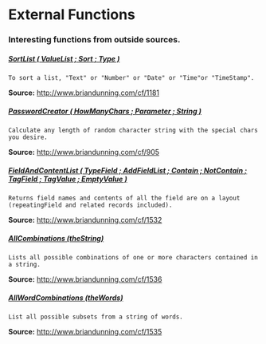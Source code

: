 # External Functions #
### Interesting functions from outside sources. ###

##### [SortList ( ValueList ; Sort ; Type )](SortList.fmfn) #####
`To sort a list, "Text" or "Number" or "Date" or "Time"or "TimeStamp".`

**Source:** http://www.briandunning.com/cf/1181

##### [PasswordCreator ( HowManyChars ; Parameter ; String )](PasswordCreator.fmfn) #####
`Calculate any length of random character string with the special chars you desire.`

**Source:** http://www.briandunning.com/cf/905

##### [FieldAndContentList ( TypeField ; AddFieldList ; Contain ; NotContain ; TagField ; TagValue ; EmptyValue )](FieldAndContentList.fmfn) #####
`Returns field names and contents of all the field are on a layout (repeatingField and related records included).`

**Source:** http://www.briandunning.com/cf/1532

##### [AllCombinations (theString)](AllCombinations.fmfn) #####
`Lists all possible combinations of one or more characters contained in a string.`

**Source:** http://www.briandunning.com/cf/1536

##### [AllWordCombinations (theWords)](AllWordCombinations.fmfn) #####
`List all possible subsets from a string of words.`

**Source:** http://www.briandunning.com/cf/1535